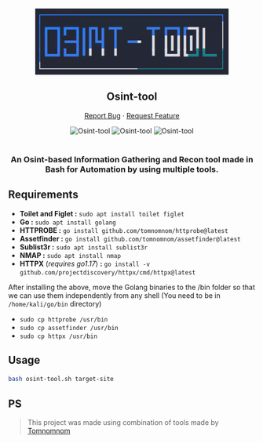 <!-- PROJECT LOGO -->
<br />
<div align="center">
  <a href="#">
    <img src="banner.png" alt="Logo" height="135px">
  </a>

  <h2 align="center">Osint-tool</h2>
  <p align="center">
    <a
      href="https://github.com/Shirshakhtml/Osint-tool/issues/new?assignees=&labels=bug">Report
      Bug</a>
    ·
    <a href="https://github.com/Shirshakhtml/Osint-tool/issues">Request Feature</a>
  </p>

  <img alt="Osint-tool" src="https://img.shields.io/github/stars/Shirshakhtml/Osint-tool">
  <img alt="Osint-tool" src="https://img.shields.io/github/issues/Shirshakhtml/Osint-tool">
  <img alt="Osint-tool" src="https://img.shields.io/github/license/Shirshakhtml/Osint-tool>
  <img alt="Osint-tool" src="https://img.shields.io/github/languages/code-size/Shirshakhtml/Osint-tool"> <br />  <br />

</div>

<h3 align="center">An Osint-based Information Gathering and Recon tool made in Bash for Automation by using multiple tools.</h3>

## Requirements

- **Toilet and Figlet :** ```sudo apt install toilet figlet```
- **Go :** ```sudo apt install golang```
- **HTTPROBE :** ```go install github.com/tomnomnom/httprobe@latest```
- **Assetfinder :** ```go install github.com/tomnomnom/assetfinder@latest```
- **Sublist3r :** ```sudo apt install sublist3r```
- **NMAP :** ```sudo apt install nmap```
- **HTTPX** (*requires go1.17*) **:** ```go install -v github.com/projectdiscovery/httpx/cmd/httpx@latest```  

After installing the above, move the Golang binaries to the /bin folder so that we can use them independently from any shell (You need to be in ```/home/kali/go/bin``` directory)  

- ```sudo cp httprobe /usr/bin```
- ```sudo cp assetfinder /usr/bin```
- ```sudo cp httpx /usr/bin```
  
## Usage 
```bash
bash osint-tool.sh target-site
```  

## PS
>This project was made using combination of tools made by [Tomnomnom](https://github.com/tomnomnom)
